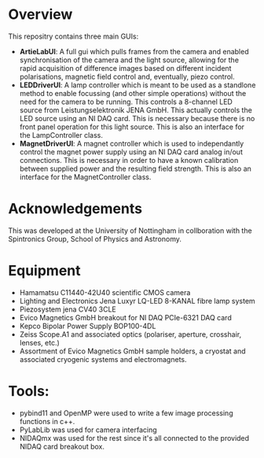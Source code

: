 # Overview
This repositry contains three main GUIs:
- **ArtieLabUI**: A full gui which pulls frames from the camera and enabled synchronisation of the camera and the light source, allowing for the rapid acquisition of difference images based on different incident polarisations, magnetic field control and, eventually, piezo control.
- **LEDDriverUI**: A lamp controller which is meant to be used as a standlone method to enable focussing (and other simple operations) without the need for the camera to be running. This controls a 8-channel LED source from Leistungselektronik JENA GmbH. This actually controls the LED source using an NI DAQ card. This is necessary because there is no front panel operation for this light source. This is also an interface for the LampController class.
- **MagnetDriverUI**: A magnet controller which is used to independantly control the magnet power supply using an NI DAQ card analog in/out connections. This is necessary in order to have a known calibration between supplied power and the resulting field strength. This is also an interface for the MagnetController class.
# Acknowledgements 

This was developed at the University of Nottingham in collboration with the Spintronics Group, School of Physics and Astronomy.

# Equipment
- Hamamatsu C11440-42U40 scientific CMOS camera
- Lighting and Electronics Jena Luxyr LQ-LED 8-KANAL fibre lamp system
- Piezosystem jena CV40 3CLE
- Evico Magnetics GmbH breakout for NI DAQ PCIe-6321 DAQ card
- Kepco Bipolar Power Supply BOP100-4DL
- Zeiss Scope.A1 and associated optics (polariser, aperture, crosshair, lenses, etc.)
- Assortment of Evico Magnetics GmbH sample holders, a cryostat and associated cryogenic systems and electromagnets.

# Tools:
- pybind11 and OpenMP were used to write a few image processing functions in c++.
- PyLabLib was used for camera interfacing 
- NIDAQmx was used for the rest since it's all connected to the provided NIDAQ card breakout box.
